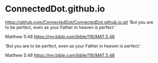 # ConnectedDot.github.io
https://github.com/ConnectedDot/ConnectedDot.github.io.git
'But you are to be perfect, even as your Father in heaven is perfect.'

Matthew 5:48
https://my.bible.com/bible/116/MAT.5.48


'But you are to be perfect, even as your Father in heaven is perfect.'

Matthew 5:48
https://my.bible.com/bible/116/MAT.5.48
